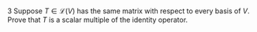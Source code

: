 3 Suppose $T \in \mathcal{L}(V)$ has the same matrix with respect to every basis of $V$. Prove that $T$ is a scalar multiple of the identity operator.
